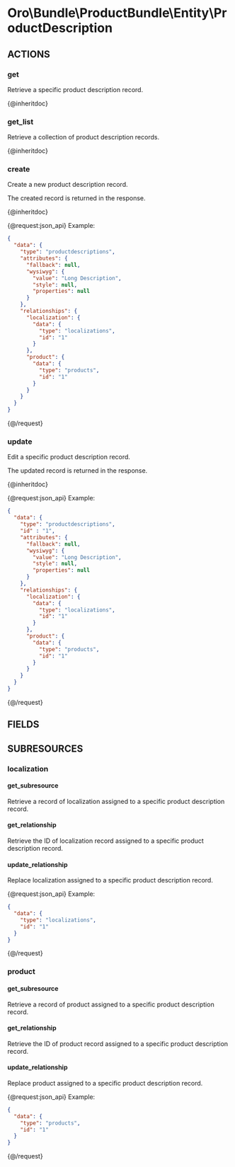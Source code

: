 # Oro\Bundle\ProductBundle\Entity\ProductDescription

## ACTIONS

### get

Retrieve a specific product description record.

{@inheritdoc}

### get_list

Retrieve a collection of product description records.

{@inheritdoc}

### create

Create a new product description record.

The created record is returned in the response.

{@inheritdoc}

{@request:json_api}
Example:

```JSON
{
  "data": {
    "type": "productdescriptions",
    "attributes": {
      "fallback": null,
      "wysiwyg": {
        "value": "Long Description",
        "style": null,
        "properties": null
      }
    },
    "relationships": {
      "localization": {
        "data": {
          "type": "localizations",
          "id": "1"
        }
      },
      "product": {
        "data": {
          "type": "products",
          "id": "1"
        }
      }
    }
  }
}
```
{@/request}

### update

Edit a specific product description record.

The updated record is returned in the response.

{@inheritdoc}

{@request:json_api}
Example:

```JSON
{
  "data": {
    "type": "productdescriptions",
    "id" : "1",
    "attributes": {
      "fallback": null,
      "wysiwyg": {
        "value": "Long Description",
        "style": null,
        "properties": null
      }
    },
    "relationships": {
      "localization": {
        "data": {
          "type": "localizations",
          "id": "1"
        }
      },
      "product": {
        "data": {
          "type": "products",
          "id": "1"
        }
      }
    }
  }
}
```
{@/request}

## FIELDS

## SUBRESOURCES

### localization

#### get_subresource

Retrieve a record of localization assigned to a specific product description record.

#### get_relationship

Retrieve the ID of localization record assigned to a specific product description record.

#### update_relationship

Replace localization assigned to a specific product description record.

{@request:json_api}
Example:

```JSON
{
  "data": {
    "type": "localizations",
    "id": "1"
  }
}
```
{@/request}

### product

#### get_subresource

Retrieve a record of product assigned to a specific product description record.

#### get_relationship

Retrieve the ID of product record assigned to a specific product description record.

#### update_relationship

Replace product assigned to a specific product description record.

{@request:json_api}
Example:

```JSON
{
  "data": {
    "type": "products",
    "id": "1"
  }
}
```
{@/request}
